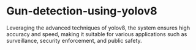 # Gun-detection-using-yolov8
Leveraging the advanced techniques of yolov8, the system ensures high accuracy and speed, making it suitable for various applications such as surveillance, security enforcement, and public safety.
